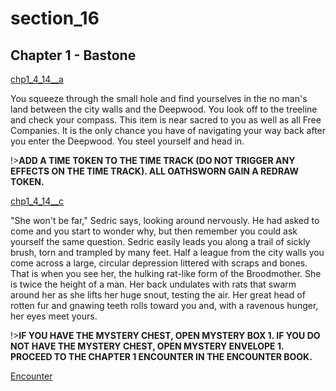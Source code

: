 
# section_16

## Chapter 1 - Bastone

[chp1_4_14__a](../../decomp/app/src/main/res/raw/chp1_4_14__a.mp3 ':include :type=audio')

You squeeze through the small hole and find yourselves in the no man's land between the city walls and the Deepwood. You look off to the treeline and check your compass. This item is near sacred to you as well as all Free Companies. It is the only chance you have of navigating your way back after you enter the Deepwood. You steel yourself and head in.

!>**ADD A TIME TOKEN TO THE TIME TRACK (DO NOT TRIGGER ANY EFFECTS ON THE TIME TRACK).  ALL OATHSWORN GAIN A REDRAW TOKEN.** 

[chp1_4_14__c](../../decomp/app/src/main/res/raw/chp1_4_14__c.mp3 ':include :type=audio')

"She won't be far," Sedric says, looking around nervously. He had asked to come and you start to wonder why, but then remember you could ask yourself the same question. Sedric easily leads you along a trail of sickly brush, torn and trampled by many feet. Half a league from the city walls you come across a large, circular depression littered with scraps and bones. That is when you see her, the hulking rat-like form of the Broodmother. She is twice the height of a man. Her back undulates with rats that swarm around her as she lifts her huge snout, testing the air. Her great head of rotten fur and gnawing teeth rolls toward you and, with a ravenous hunger, her eyes meet yours.

!>**IF YOU HAVE THE MYSTERY CHEST, OPEN MYSTERY BOX 1.  IF YOU DO NOT HAVE THE MYSTERY CHEST, OPEN MYSTERY ENVELOPE 1.  PROCEED TO THE CHAPTER 1 ENCOUNTER IN THE ENCOUNTER BOOK.** 

[Encounter](output/chapter1/section_80.md)


